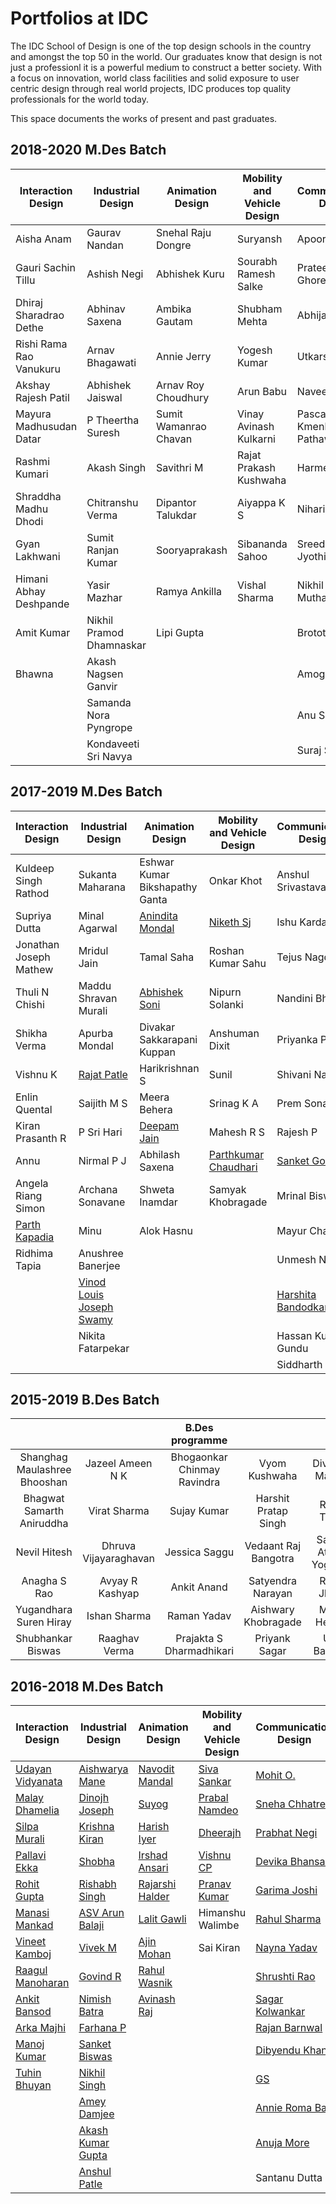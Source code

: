 Portfolios at IDC
===

The IDC School of Design is one of the top design schools in the country and amongst the top 50 in the world. Our graduates know that design is not just a professionl it is a powerful medium to construct a better society. With a focus on innovation, world class facilities and solid exposure to user centric design through real world projects, IDC produces top quality professionals for the world today.

This space documents the works of present and past graduates. 


2018-2020 M.Des Batch
----

| **Interaction Design**      | **Industrial Design**        | **Animation Design**      | **Mobility and Vehicle Design** | **Communication Design**         |
|-------------------------|--------------------------|-----------------------|-----------------------------|------------------------------|
| Aisha Anam              | Gaurav Nandan            | Snehal Raju Dongre    | Suryansh                    | Apoorva Lalit                |
| Gauri Sachin Tillu      | Ashish Negi              | Abhishek Kuru         | Sourabh Ramesh Salke        | Prateek Nitin Ghore          |
| Dhiraj Sharadrao Dethe  | Abhinav Saxena           | Ambika Gautam         | Shubham Mehta               | Abhijath Ajay                |
| Rishi Rama Rao Vanukuru | Arnav Bhagawati          | Annie Jerry           | Yogesh Kumar                | Utkarsh                      |
| Akshay Rajesh Patil     | Abhishek Jaiswal         | Arnav Roy Choudhury   | Arun Babu                   | Naveen Kumar                 |
| Mayura Madhusudan Datar | P Theertha Suresh        | Sumit Wamanrao Chavan | Vinay Avinash Kulkarni      | Pascal Mario Kmenlang Pathaw |
| Rashmi Kumari           | Akash Singh              | Savithri M            | Rajat Prakash Kushwaha      | Harmeet Kaur                 |
| Shraddha Madhu Dhodi    | Chitranshu Verma         | Dipantor Talukdar     | Aiyappa K S                 | Niharika Kapil               |
| Gyan Lakhwani           | Sumit Ranjan Kumar       | Sooryaprakash         | Sibananda Sahoo             | Sreedevi Jyothis             |
| Himani Abhay Deshpande  | Yasir Mazhar             | Ramya Ankilla         | Vishal Sharma               | Nikhil Ashokrao Muthal       |
| Amit Kumar              | Nikhil Pramod Dhamnaskar | Lipi Gupta            |                             | Brototi Mondal               |
| Bhawna                  | Akash Nagsen Ganvir      |                       |                             | Amogh Inamdar                |
|                         | Samanda Nora Pyngrope    |                       |                             | Anu Sankar S                 |
|                         | Kondaveeti Sri Navya     |                       |                             | Suraj S Kendre               |



2017-2019 M.Des Batch
-----
| **Interaction Design**                                   | **Industrial Design**                                                | **Animation Design**                                      | **Mobility and Vehicle Design**                               | **Communication Design**                                         |
|-------------------------------------------------------|------------------------------------------------------------------|-------------------------------------------------------|-----------------------------------------------------------|--------------------------------------------------------------|
| Kuldeep Singh Rathod                                  | Sukanta Maharana                                                 | Eshwar Kumar Bikshapathy Ganta                        | Onkar Khot                                                | Anshul Srivastava                                            |
| Supriya Dutta                                         | Minal Agarwal                                                    | [Anindita Mondal](https://anindita24.artstation.com/) | [Niketh Sj](https://www.behance.net/nikethsj)             | Ishu Kardam                                                  |
| Jonathan Joseph Mathew                                | Mridul Jain                                                      | Tamal Saha                                            | Roshan Kumar Sahu                                         | Tejus Nagdev                                                 |
| Thuli N Chishi                                        | Maddu Shravan Murali                                             | [Abhishek Soni](https://www.behance.net/rudrabhishek) | Nipurn Solanki                                            | Nandini Bhosale                                              |
| Shikha Verma                                          | Apurba Mondal                                                    | Divakar Sakkarapani Kuppan                            | Anshuman Dixit                                            | Priyanka Purty                                               |
| Vishnu K                                              | [Rajat Patle](https://www.behance.net/rajatatbehc564)            | Harikrishnan S                                        | Sunil                                                     | Shivani Nayak                                                |
| Enlin Quental                                         | Saijith M S                                                      | Meera Behera                                          | Srinag K A                                                | Prem Sonar                                                   |
| Kiran Prasanth R                                      | P Sri Hari                                                       | [Deepam Jain](https://www.behance.net/JainDeepam)     | Mahesh R S                                                | Rajesh P                                                     |
| Annu                                                  | Nirmal P J                                                       | Abhilash Saxena                                       | [Parthkumar Chaudhari](https://www.behance.net/ardhviram) | [Sanket Gonte](https://www.behance.net/sanketgk955328)       |
| Angela Riang Simon                                    | Archana Sonavane                                                 | Shweta Inamdar                                        | Samyak Khobragade                                         | Mrinal Biswas                                                |
| [Parth Kapadia](https://www.behance.net/parthkapadia) | Minu                                                             | Alok Hasnu                                            |                                                           | Mayur Chaure                                                 |
| Ridhima Tapia                                         | Anushree Banerjee                                                |                                                       |                                                           | Unmesh Nayak                                                 |
|                                                       | [Vinod Louis Joseph Swamy](https://www.behance.net/vinodljswamy) |                                                       |                                                           | [Harshita Bandodkar](https://www.behance.net/harshitaba0e55) |
|                                                       | Nikita Fatarpekar                                                |                                                       |                                                           | Hassan Kumar Gundu                                           |
|                                                       |                                                                  |                                                       |                                                           | Siddharth A                                                  |


2015-2019 B.Des Batch
---
|                              |                       |       **B.Des programme**       |                      |                        |
|:----------------------------:|:---------------------:|:---------------------------:|:--------------------:|:----------------------:|
| Shanghag Maulashree Bhooshan | Jazeel Ameen N K      | Bhogaonkar Chinmay Ravindra | Vyom Kushwaha        | Divyansh Markam        |
| Bhagwat Samarth Aniruddha    | Virat Sharma          | Sujay Kumar                 | Harshit Pratap Singh | Riddhi Tomar           |
| Nevil Hitesh                 | Dhruva Vijayaraghavan | Jessica Saggu               | Vedaant Raj Bangotra | Samant Athang Yogendra |
| Anagha S Rao                 | Avyay R Kashyap       | Ankit Anand                 | Satyendra Narayan    | Rohan Jhunja           |
| Yugandhara Suren Hiray       | Ishan Sharma          | Raman Yadav                 | Aishwary Khobragade  | Morris Hermon          |
| Shubhankar Biswas            | Raaghav Verma         | Prajakta S Dharmadhikari    | Priyank Sagar        | Urmi Banerjee          |


2016-2018 M.Des Batch
----
| **Interaction Design**                                         | **Industrial Design**                                         | **Animation Design**                                          | **Mobility and Vehicle Design**                           | **Communication Design**                                      |
|------------------------------------------------------------|-----------------------------------------------------------|-----------------------------------------------------------|-------------------------------------------------------|-----------------------------------------------------------|
| [Udayan Vidyanata](https://www.behance.net/udayanvidyanta) | [Aishwarya Mane](https://www.behance.net/Aishwarya_Mane)  | [Navodit Mandal](https://www.behance.net/navodit)         | [Siva Sankar](https://www.behance.net/siva493)        | [Mohit O.](https://www.behance.net/mohithO)               |
| [Malay Dhamelia](http://dee-am.in/myWorks)                        | [Dinojh Joseph](https://www.behance.net/dinojjosep3176)   | [Suyog](https://www.behance.net/suyog2703)                | [Prabal Namdeo](https://www.behance.net/prabalnamdeo) | [Sneha Chhatre](https://www.behance.net/sneha_chhatre)    |
| [Silpa Murali](https://www.behance.net/silpa_murali)       | [Krishna Kiran](https://www.behance.net/kriskiran)        | [Harish Iyer](https://www.behance.net/nharishiyer)        | [Dheerajh](https://www.behance.net/dheerudijub0c0)    | [Prabhat Negi](https://www.behance.net/np_3c2f39)         |
| [Pallavi Ekka](https://www.behance.net/pallavimon3e2c)     | [Shobha](http://www.behance.net/bshobhanaia0bd)                  | [Irshad Ansari](https://www.behance.net/irshu0786aa8ad)   | [Vishnu CP](https://www.behance.net/vishnucp2)        | [Devika Bhansali](https://www.behance.net/devikabhansali) |
| [Rohit Gupta](http://rohitg.in/projects/)                  | [Rishabh Singh](http://be.net/arsinghris29ae)                    | [Rajarshi Halder](https://www.behance.net/rajarshihalder) | [Pranav Kumar](https://www.behance.net/design-pk)     | [Garima Joshi](https://www.behance.net/nuevoartista)      |
| [Manasi Mankad](https://www.behance.net/m_mankad)          | [ASV Arun Balaji](https://www.behance.net/asvabalajiaa9e) | [Lalit Gawli](https://www.behance.net/gawalilalib515)     | Himanshu Walimbe                                      | [Rahul Sharma](https://www.behance.net/rahulsharma403)    |
| [Vineet Kamboj](http://www.vineetkamboj.info)                     | [Vivek M](https://www.behance.net/vivek_m)                | [Ajin Mohan](https://www.behance.net/ajinmohan0af7d)     | Sai Kiran                                             | [Nayna Yadav](https://www.behance.net/naynayadav)         |
| [Raagul Manoharan](http://www.raagulmanoharan.com)                | [Govind R](https://www.behance.net/govnd)                | [Rahul Wasnik](https://www.behance.net/wasnikrahub669)    |                                                       | [Shrushti Rao](https://www.behance.net/shrushtirao)       |
| [Ankit Bansod](https://www.behance.net/ankit_bansod)       | [Nimish Batra](http://nimishbatra.info)                   | [Avinash Raj](https://www.behance.net/avinash93)          |                                                       | [Sagar Kolwankar](https://www.behance.net/sagarkolwae371) |
| [Arka Majhi](https://www.behance.net/arkamajhi)            | [Farhana P](https://www.behance.net/farhanap63a0e)        |                                                           |                                                       | [Rajan Barnwal](https://www.behance.net/rajanbarnwal)     |
| [Manoj Kumar](https://www.behance.net/manojpenworks)       | [Sanket Biswas](https://www.behance.net/arsanketbie70e)   |                                                           |                                                       | [Dibyendu Khan](https://www.behance.net/dibyenduid50d9)   |
| [Tuhin Bhuyan](http://tbhynx.github.com)                   | [Nikhil Singh](http://nikhilsingh.design)                 |                                                           |                                                       | [GS](https://www.behance.net/GS_Rajni)                    |
|                                                            | [Amey Damjee](https://www.behance.net/damjee)             |                                                           |                                                       | [Annie Roma Baa](https://www.behance.net/annie_roma_baa)  |
|                                                            | [Akash Kumar Gupta](https://www.behance.net/aayanakash)   |                                                           |                                                       | [Anuja More](https://www.behance.net/anujamore)           |
|                                                            | [Anshul Patle](https://www.behance.net/anshulpatle)       |                                                           |                                                       | Santanu Dutta                                             |




